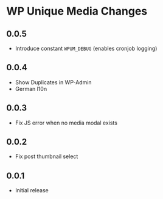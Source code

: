 WP Unique Media Changes
=======================

0.0.5
-----
 - Introduce constant `WPUM_DEBUG` (enables cronjob logging)

0.0.4
-----
 - Show Duplicates in WP-Admin
 - German l10n

0.0.3
-----
 - Fix JS error when no media modal exists

0.0.2
-----
 - Fix post thumbnail select

0.0.1
-----
 - Initial release
